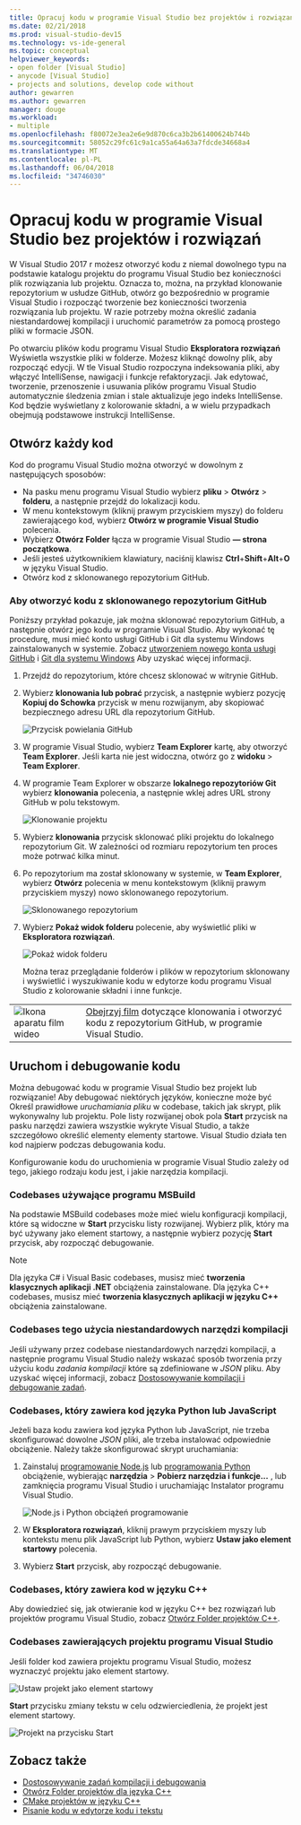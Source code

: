 ```yaml
---
title: Opracuj kodu w programie Visual Studio bez projektów i rozwiązań
ms.date: 02/21/2018
ms.prod: visual-studio-dev15
ms.technology: vs-ide-general
ms.topic: conceptual
helpviewer_keywords:
- open folder [Visual Studio]
- anycode [Visual Studio]
- projects and solutions, develop code without
author: gewarren
ms.author: gewarren
manager: douge
ms.workload:
- multiple
ms.openlocfilehash: f80072e3ea2e6e9d870c6ca3b2b61400624b744b
ms.sourcegitcommit: 58052c29fc61c9a1ca55a64a63a7fdcde34668a4
ms.translationtype: MT
ms.contentlocale: pl-PL
ms.lasthandoff: 06/04/2018
ms.locfileid: "34746030"
---
```

# <a name="develop-code-in-visual-studio-without-projects-or-solutions"></a>Opracuj kodu w programie Visual Studio bez projektów i rozwiązań

W Visual Studio 2017 r możesz otworzyć kodu z niemal dowolnego typu na podstawie katalogu projektu do programu Visual Studio bez konieczności plik rozwiązania lub projektu. Oznacza to, można, na przykład klonowanie repozytorium w usłudze GitHub, otwórz go bezpośrednio w programie Visual Studio i rozpocząć tworzenie bez konieczności tworzenia rozwiązania lub projektu. W razie potrzeby można określić zadania niestandardowej kompilacji i uruchomić parametrów za pomocą prostego pliki w formacie JSON.

Po otwarciu plików kodu programu Visual Studio **Eksploratora rozwiązań** Wyświetla wszystkie pliki w folderze. Możesz kliknąć dowolny plik, aby rozpocząć edycji. W tle Visual Studio rozpoczyna indeksowania pliki, aby włączyć IntelliSense, nawigacji i funkcje refaktoryzacji. Jak edytować, tworzenie, przenoszenie i usuwania plików programu Visual Studio automatycznie śledzenia zmian i stale aktualizuje jego indeks IntelliSense. Kod będzie wyświetlany z kolorowanie składni, a w wielu przypadkach obejmują podstawowe instrukcji IntelliSense.

## <a name="open-any-code"></a>Otwórz każdy kod

Kod do programu Visual Studio można otworzyć w dowolnym z następujących sposobów:

- Na pasku menu programu Visual Studio wybierz **pliku** > **Otwórz** > **folderu**, a następnie przejdź do lokalizacji kodu.
- W menu kontekstowym (kliknij prawym przyciskiem myszy) do folderu zawierającego kod, wybierz **Otwórz w programie Visual Studio** polecenia.
- Wybierz **Otwórz Folder** łącza w programie Visual Studio **— strona początkowa**.
- Jeśli jesteś użytkownikiem klawiatury, naciśnij klawisz **Ctrl**+**Shift**+**Alt**+**O** w języku Visual Studio.
- Otwórz kod z sklonowanego repozytorium GitHub.

### <a name="to-open-code-from-a-cloned-github-repo"></a>Aby otworzyć kodu z sklonowanego repozytorium GitHub

Poniższy przykład pokazuje, jak można sklonować repozytorium GitHub, a następnie otwórz jego kodu w programie Visual Studio. Aby wykonać tę procedurę, musi mieć konto usługi GitHub i Git dla systemu Windows zainstalowanych w systemie. Zobacz [utworzeniem nowego konta usługi GitHub](https://help.github.com/articles/signing-up-for-a-new-github-account/) i [Git dla systemu Windows](https://git-for-windows.github.io/) Aby uzyskać więcej informacji.

1. Przejdź do repozytorium, które chcesz sklonować w witrynie GitHub.

1. Wybierz **klonowania lub pobrać** przycisk, a następnie wybierz pozycję **Kopiuj do Schowka** przycisk w menu rozwijanym, aby skopiować bezpiecznego adresu URL dla repozytorium GitHub.

   ![Przycisk powielania GitHub](./media/VSIDE_Code_Clone.png)

1. W programie Visual Studio, wybierz **Team Explorer** kartę, aby otworzyć **Team Explorer**. Jeśli karta nie jest widoczna, otwórz go z **widoku** > **Team Explorer**.

1. W programie Team Explorer w obszarze **lokalnego repozytoriów Git** wybierz **klonowania** polecenia, a następnie wklej adres URL strony GitHub w polu tekstowym.

   ![Klonowanie projektu](./media/VSIDE_Code_Clone2.png)

1. Wybierz **klonowania** przycisk sklonować pliki projektu do lokalnego repozytorium Git. W zależności od rozmiaru repozytorium ten proces może potrwać kilka minut.

1. Po repozytorium ma został sklonowany w systemie, w **Team Explorer**, wybierz **Otwórz** polecenia w menu kontekstowym (kliknij prawym przyciskiem myszy) nowo sklonowanego repozytorium.

   ![Sklonowanego repozytorium](./media/VSIDE_Code_Clone3.png)

1. Wybierz **Pokaż widok folderu** polecenie, aby wyświetlić pliki w **Eksploratora rozwiązań**.

   ![Pokaż widok folderu](./media/VSIDE_Code_Clone3_show.png)

   Można teraz przeglądanie folderów i plików w repozytorium sklonowany i wyświetlić i wyszukiwanie kodu w edytorze kodu programu Visual Studio z kolorowanie składni i inne funkcje.

|         |         |
|---------|---------|
|  ![Ikona aparatu film wideo](../install/media/video-icon.png)|    [Obejrzyj film](https://mva.microsoft.com/en-us/training-courses/getting-started-with-visual-studio-2017-17798?l=lp3TOKD6D_6711787171) dotyczące klonowania i otworzyć kodu z repozytorium GitHub, w programie Visual Studio. |

## <a name="run-and-debug-your-code"></a>Uruchom i debugowanie kodu

Można debugować kodu w programie Visual Studio bez projekt lub rozwiązanie! Aby debugować niektórych języków, konieczne może być Określ prawidłowe *uruchamiania pliku* w codebase, takich jak skrypt, plik wykonywalny lub projektu. Pole listy rozwijanej obok pola **Start** przycisk na pasku narzędzi zawiera wszystkie wykryte Visual Studio, a także szczegółowo określić elementy elementy startowe. Visual Studio działa ten kod najpierw podczas debugowania kodu.

Konfigurowanie kodu do uruchomienia w programie Visual Studio zależy od tego, jakiego rodzaju kodu jest, i jakie narzędzia kompilacji.

### <a name="codebases-that-use-msbuild"></a>Codebases używające programu MSBuild

Na podstawie MSBuild codebases może mieć wielu konfiguracji kompilacji, które są widoczne w **Start** przycisku listy rozwijanej. Wybierz plik, który ma być używany jako element startowy, a następnie wybierz pozycję **Start** przycisk, aby rozpocząć debugowanie.

> [!NOTE]
> Dla języka C# i Visual Basic codebases, musisz mieć **tworzenia klasycznych aplikacji .NET** obciążenia zainstalowane. Dla języka C++ codebases, musisz mieć **tworzenia klasycznych aplikacji w języku C++** obciążenia zainstalowane.

### <a name="codebases-that-use-custom-build-tools"></a>Codebases tego użycia niestandardowych narzędzi kompilacji

Jeśli używany przez codebase niestandardowych narzędzi kompilacji, a następnie programu Visual Studio należy wskazać sposób tworzenia przy użyciu kodu *zadania kompilacji* które są zdefiniowane w *JSON* pliku. Aby uzyskać więcej informacji, zobacz [Dostosowywanie kompilacji i debugowanie zadań](../ide/customize-build-and-debug-tasks-in-visual-studio.md).

### <a name="codebases-that-contain-python-or-javascript-code"></a>Codebases, który zawiera kod języka Python lub JavaScript

Jeżeli baza kodu zawiera kod języka Python lub JavaScript, nie trzeba skonfigurować dowolne *JSON* pliki, ale trzeba instalować odpowiednie obciążenie. Należy także skonfigurować skrypt uruchamiania:

1. Zainstaluj [programowanie Node.js](https://www.visualstudio.com/vs/node-js/) lub [programowania Python](https://www.visualstudio.com/vs/python/) obciążenie, wybierając **narzędzia** > **Pobierz narzędzia i funkcje...** , lub zamknięcia programu Visual Studio i uruchamiając Instalator programu Visual Studio.

   ![Node.js i Python obciążeń programowanie](media/python_nodejs_workloads.png)

1. W **Eksploratora rozwiązań**, kliknij prawym przyciskiem myszy lub kontekstu menu plik JavaScript lub Python, wybierz **Ustaw jako element startowy** polecenia.

1. Wybierz **Start** przycisk, aby rozpocząć debugowanie.

### <a name="codebases-that-contain-c-code"></a>Codebases, który zawiera kod w języku C++

Aby dowiedzieć się, jak otwieranie kod w języku C++ bez rozwiązań lub projektów programu Visual Studio, zobacz [Otwórz Folder projektów C++](/cpp/ide/non-msbuild-projects).

### <a name="codebases-that-contain-a-visual-studio-project"></a>Codebases zawierających projektu programu Visual Studio

Jeśli folder kod zawiera projektu programu Visual Studio, możesz wyznaczyć projektu jako element startowy.

![Ustaw projekt jako element startowy](media/customize-set-project-as-startup-item.png)

**Start** przycisku zmiany tekstu w celu odzwierciedlenia, że projekt jest element startowy.

![Projekt na przycisku Start](media/customize-start-button-project.png)

## <a name="see-also"></a>Zobacz także

- [Dostosowywanie zadań kompilacji i debugowania](../ide/customize-build-and-debug-tasks-in-visual-studio.md)
- [Otwórz Folder projektów dla języka C++](/cpp/ide/non-msbuild-projects)
- [CMake projektów w języku C++](/cpp/ide/cmake-tools-for-visual-cpp)
- [Pisanie kodu w edytorze kodu i tekstu](../ide/writing-code-in-the-code-and-text-editor.md)